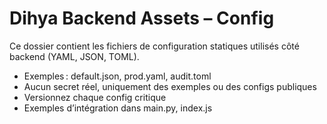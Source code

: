 # Dihya Backend Assets – Config

Ce dossier contient les fichiers de configuration statiques utilisés côté backend (YAML, JSON, TOML).

- Exemples : default.json, prod.yaml, audit.toml
- Aucun secret réel, uniquement des exemples ou des configs publiques
- Versionnez chaque config critique
- Exemples d’intégration dans main.py, index.js
